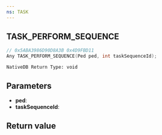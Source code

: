 ```yaml
---
ns: TASK
---
```

## TASK_PERFORM_SEQUENCE

```c
// 0x5ABA3986D90D8A3B 0x4D9FBD11
Any TASK_PERFORM_SEQUENCE(Ped ped, int taskSequenceId);
```

```
NativeDB Return Type: void
```

## Parameters
* **ped**: 
* **taskSequenceId**: 

## Return value
